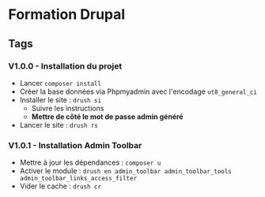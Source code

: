# Formation Drupal

## Tags

### V1.0.0 - Installation du projet
  * Lancer `composer install`
  * Créer la base données via Phpmyadmin avec l'encodage `ut8_general_ci`
  * Installer le site : `drush si`
    * Suivre les instructions
    * **Mettre de côté le mot de passe admin généré**
  * Lancer le site : `drush rs`


### V1.0.1 - Installation Admin Toolbar
* Mettre à jour les dépendances : `composer u`
* Activer le module : `drush en admin_toolbar admin_toolbar_tools
   admin_toolbar_links_access_filter`
* Vider le cache : `drush cr`
